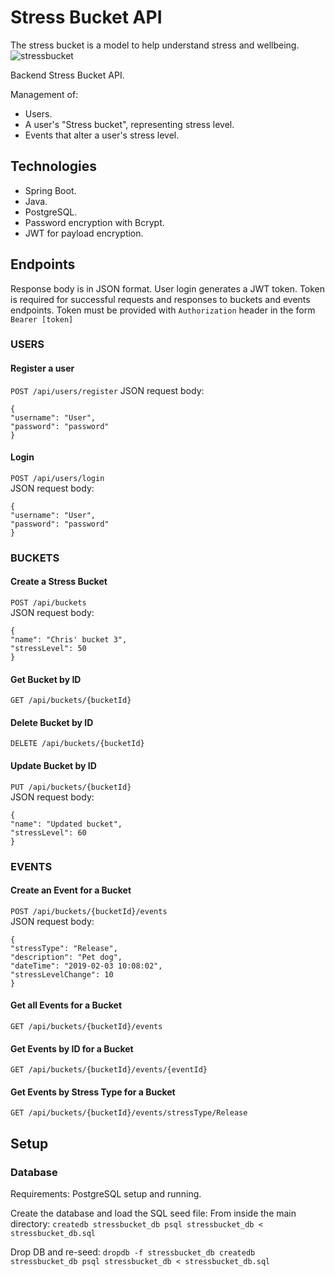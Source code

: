 # Stress Bucket API
The stress bucket is a model to help understand stress and wellbeing.
![stressbucket](https://user-images.githubusercontent.com/105917288/224075978-72a45f54-88f3-4738-a6b2-408dc20a43e5.jpeg)



Backend Stress Bucket API.

Management of:
- Users.
- A user's "Stress bucket", representing stress level.
- Events that alter a user's stress level.

## Technologies

- Spring Boot.
- Java.
- PostgreSQL.
- Password encryption with Bcrypt.
- JWT for payload encryption.


## Endpoints
Response body is in JSON format.
User login generates a JWT token.
Token is required for successful requests and responses to buckets and events endpoints.
Token must be provided with `Authorization` header in the form `Bearer [token]`

### USERS
#### Register a user    
`POST /api/users/register`
JSON request body:
```
{
"username": "User",
"password": "password"
}
```

#### Login    
`POST /api/users/login`   
JSON request body:
```
{
"username": "User",
"password": "password"
}
```

### BUCKETS
#### Create a Stress Bucket     
`POST /api/buckets`    
JSON request body:    
```
{
"name": "Chris' bucket 3",
"stressLevel": 50
}
```

#### Get Bucket by ID    
`GET /api/buckets/{bucketId}`    

#### Delete Bucket by ID    
`DELETE /api/buckets/{bucketId}`    

#### Update Bucket by ID    
`PUT /api/buckets/{bucketId}`    
JSON request body:    
```
{
"name": "Updated bucket",
"stressLevel": 60
}
```    

### EVENTS    
#### Create an Event for a Bucket    
`POST /api/buckets/{bucketId}/events`    
JSON request body:    
```
{
"stressType": "Release",
"description": "Pet dog",
"dateTime": "2019-02-03 10:08:02",
"stressLevelChange": 10
}
```

#### Get all Events for a Bucket    
`GET /api/buckets/{bucketId}/events`    

#### Get Events by ID for a Bucket    
`GET /api/buckets/{bucketId}/events/{eventId}`    

#### Get Events by Stress Type for a Bucket      
`GET /api/buckets/{bucketId}/events/stressType/Release`    


## Setup

### Database
Requirements: PostgreSQL setup and running.

Create the database and load the SQL seed file:
From inside the main directory:
`createdb stressbucket_db
psql stressbucket_db < stressbucket_db.sql`

Drop DB and re-seed:
`dropdb -f stressbucket_db
createdb stressbucket_db
psql stressbucket_db < stressbucket_db.sql`
